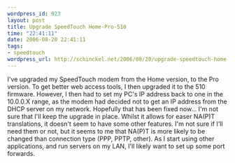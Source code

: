 ```yaml
--- 
wordpress_id: 923
layout: post
title: Upgrade SpeedTouch Home-Pro-510
time: "22:41:11"
date: 2006-08-20 22:41:11
tags: 
- speedtouch
wordpress_url: http://schinckel.net/2006/08/20/upgrade-speedtouch-home-pro-510/
---
```

I've upgraded my SpeedTouch modem from the Home version, to the Pro version. To get better web access tools, I then upgraded it to the 510 firmware. However, I then had to set my PC's IP address back to one in the 10.0.0.X range, as the modem had decided not to get an IP address from the DHCP server on my network. Hopefully that has been fixed now... I'm not sure that I'll keep the upgrade in place. Whilst it allows for easer NA(P)T translations, it doesn't seem to have some other features. I'm not sure if I'll need them or not, but it seems to me that NA(P)T is more likely to be changed than connection type (PPP, PPTP, other). As I start using other applications, and run servers on my LAN, I'll likely want to set up some port forwards. 
